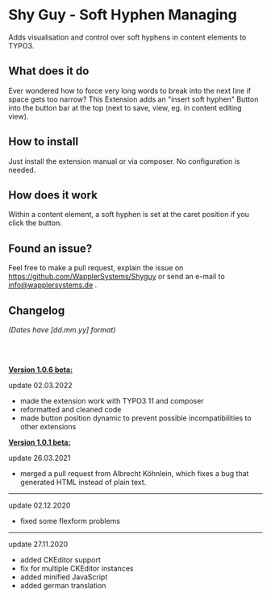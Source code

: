 # Shy Guy - Soft Hyphen Managing

Adds visualisation and control over soft hyphens in content elements to TYPO3.

## What does it do

Ever wondered how to force very long words to break into the next line if space gets too narrow?
This Extension adds an "insert soft hyphen" Button into the button bar at the top (next to save, view, eg. in content editing view).

## How to install

Just install the extension manual or via composer.
No configuration is needed.

## How does it work

Within a content element, a soft hyphen is set at the caret position if you click the button.

## Found an issue?

Feel free to make a pull request, explain the issue on https://github.com/WapplerSystems/Shyguy or send an e-mail to info@wapplersystems.de .

## Changelog

<i>(Dates have [dd.mm.yy] format)</i>

<br><br>

<b><u>Version 1.0.6 beta:</u></b>

update 02.03.2022

- made the extension work with TYPO3 11 and composer
- reformatted and cleaned code
- made button position dynamic to prevent possible incompatibilities to other extensions

<b><u>Version 1.0.1 beta:</u></b>

update 26.03.2021
- merged a pull request from Albrecht Köhnlein, which fixes a bug that generated HTML instead of plain text.

___

update 02.12.2020
- fixed some flexform problems

___

update 27.11.2020
- added CKEditor support
- fix for multiple CKEditor instances
- added minified JavaScript
- added german translation


